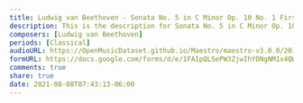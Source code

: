 ```yaml
---
title: Ludwig van Beethoven - Sonata No. 5 in C Minor Op. 10 No. 1 First Movement (1)
description: This is the description for Sonata No. 5 in C Minor Op. 10 No. 1 First Movement by Ludwig van Beethoven
composers: [Ludwig van Beethoven]
periods: [Classical]
audioURL: https://OpenMusicDataset.github.io/Maestro/maestro-v3.0.0/2011/MIDI-Unprocessed_23_R1_2011_MID--AUDIO_R1-D9_03_Track03_wav.midi
formURL: https://docs.google.com/forms/d/e/1FAIpQLSePW3ZjwIhYDNgNM1x4QWuGgL_RFCaoONW4kWkZ6OSr0iybGg/viewform
comments: true
share: true
date: 2021-08-08T07:43:13-06:00
---
```

